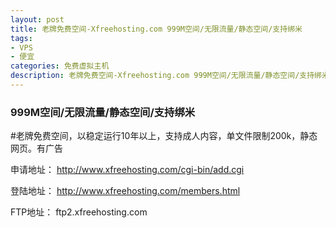 ```yaml
---
layout: post
title: 老牌免费空间-Xfreehosting.com 999M空间/无限流量/静态空间/支持绑米
tags:
- VPS
- 便宜
categories: 免费虚拟主机
description: 老牌免费空间-Xfreehosting.com 999M空间/无限流量/静态空间/支持绑米
---
```


### 999M空间/无限流量/静态空间/支持绑米

#老牌免费空间，以稳定运行10年以上，支持成人内容，单文件限制200k，静态网页。有广告

申请地址：
http://www.xfreehosting.com/cgi-bin/add.cgi

登陆地址：
http://www.xfreehosting.com/members.html

FTP地址：
ftp2.xfreehosting.com
